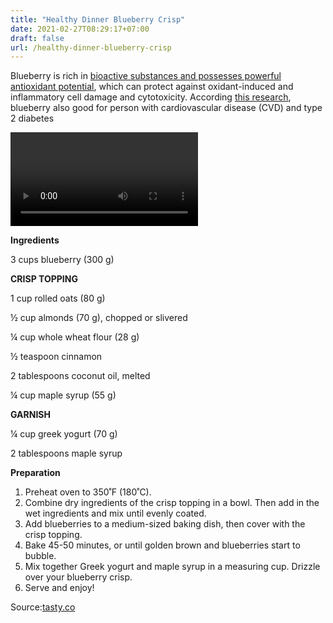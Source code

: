 ```yaml
---
title: "Healthy Dinner Blueberry Crisp"
date: 2021-02-27T08:29:17+07:00
draft: false
url: /healthy-dinner-blueberry-crisp
---
```

<p>Blueberry is rich in <a href="https://nutritionandmetabolism.biomedcentral.com/articles/10.1186/s12986-019-0363-6" target="_blank">bioactive substances and possesses powerful antioxidant potential</a>, 
which can protect against oxidant-induced and inflammatory cell damage and cytotoxicity. 
According <a href="https://academic.oup.com/ajcn/article/109/6/1535/5499342?searchresult=1" target="_blank">this research</a>, blueberry also good for person with cardiovascular disease (CVD) and  type 2 diabetes</p>

<video class="vjs-tech" id="vjs_video_3_html5_api" tabindex="-1" playsinline="playsinline" autoplay="" src="https://vid.tasty.co/output/26358/mp4_640x640/1489423068"></video>
<p><strong>Ingredients</strong></p>
<p>3 cups blueberry (300 g)</p>

<p><strong>CRISP TOPPING</strong></p>
<p>1 cup rolled oats (80 g)</p>
<p>½ cup almonds (70 g), chopped or slivered</p>
<p>¼ cup whole wheat flour (28 g)</p>
<p>½ teaspoon cinnamon</p>
<p>2 tablespoons coconut oil, melted</p>
<p>¼ cup maple syrup (55 g)</p>


<p><strong>GARNISH</strong></p>
<p>¼ cup greek yogurt (70 g)</p>
<p>2 tablespoons maple syrup</p>

<p><strong>Preparation</strong></p>
<ol>
<li>Preheat oven to 350˚F (180˚C).</li>
<li>Combine dry ingredients of the crisp topping in a bowl. Then add in the wet ingredients and mix until evenly coated.</li>
<li>Add blueberries to a medium-sized baking dish, then cover with the crisp topping.</li>
<li>Bake 45-50 minutes, or until golden brown and blueberries start to bubble.</li>
<li>Mix together Greek yogurt and maple syrup in a measuring cup. Drizzle over your blueberry crisp.</li>
<li>Serve and enjoy!</li>
</ol>
<p>Source:<a href="https://tasty.co/recipe/healthy-blueberry-crisp" target="_blank">tasty.co</a></p>
